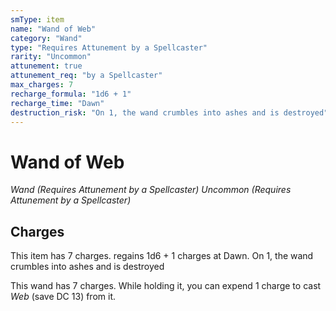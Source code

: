 ```yaml
---
smType: item
name: "Wand of Web"
category: "Wand"
type: "Requires Attunement by a Spellcaster"
rarity: "Uncommon"
attunement: true
attunement_req: "by a Spellcaster"
max_charges: 7
recharge_formula: "1d6 + 1"
recharge_time: "Dawn"
destruction_risk: "On 1, the wand crumbles into ashes and is destroyed"
---
```


# Wand of Web
*Wand (Requires Attunement by a Spellcaster) Uncommon (Requires Attunement by a Spellcaster)*

## Charges

This item has 7 charges.
regains 1d6 + 1 charges at Dawn.
On 1, the wand crumbles into ashes and is destroyed

This wand has 7 charges. While holding it, you can expend 1 charge to cast *Web* (save DC 13) from it.
